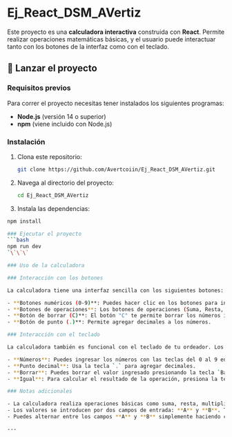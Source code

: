 # Ej_React_DSM_AVertiz

Este proyecto es una **calculadora interactiva** construida con **React**. Permite realizar operaciones matemáticas básicas, y el usuario puede interactuar tanto con los botones de la interfaz como con el teclado.

## 🚀 Lanzar el proyecto

### Requisitos previos

Para correr el proyecto necesitas tener instalados los siguientes programas:

- **Node.js** (versión 14 o superior)
- **npm** (viene incluido con Node.js)

### Instalación

1. Clona este repositorio:
   ```bash
   git clone https://github.com/Avertcoiin/Ej_React_DSM_AVertiz.git
   
2. Navega al directorio del proyecto:
   ```bash
   cd Ej_React_DSM_AVertiz

3. Instala las dependencias:
  ```bash
  npm install

### Ejecutar el proyecto
  ```bash
  npm run dev
`\`\`\`

### Uso de la calculadora

### Interacción con los botones

La calculadora tiene una interfaz sencilla con los siguientes botones:

- **Botones numéricos (0-9)**: Puedes hacer clic en los botones para ingresar números.
- **Botones de operaciones**: Los botones de operaciones (Suma, Resta, Multiplicación, División) se encuentran como `+`, `-`, `×`, `÷` respectivamente.
- **Botón de borrar (C)**: El botón "C" te permite borrar los números ingresados y restablecer la operación.
- **Botón de punto (.)**: Permite agregar decimales a los números.

### Interacción con el teclado

La calculadora también es funcional con el teclado de tu ordeador. Los usuarios pueden usar las siguientes teclas para interactuar:

- **Números**: Puedes ingresar los números con las teclas del 0 al 9 en el teclado.
- **Punto decimal**: Usa la tecla `.` para agregar decimales.
- **Borrar**: Puedes borrar el valor ingresado presionando la tecla `Backspace` o `Delete`.
- **Igual**: Para calcular el resultado de la operación, presiona la tecla `Enter`.

### Notas adicionales

- La calculadora realiza operaciones básicas como suma, resta, multiplicación y división.
- Los valores se introducen por dos campos de entrada: **A** y **B**. También puedes seleccionar una operación y obtener el resultado una vez se hayan introducido los valores de **A** y **B**.
- Puedes alternar entre los campos **A** y **B** simplemente haciendo clic en ellos o usando el teclado.

---

